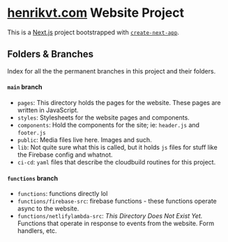 # [henrikvt.com](https://henrikvt.com) Website Project
This is a [Next.js](https://nextjs.org/) project bootstrapped with [`create-next-app`](https://github.com/vercel/next.js/tree/canary/packages/create-next-app).

## Folders & Branches
Index for all the the permanent branches in this project and their folders.
#### `main` branch
- `pages`: This directory holds the pages for the website. These pages are written in JavaScript.
- `styles`: Stylesheets for the website pages and components.
- `components`: Hold the components for the site; ie: `header.js` and `footer.js`
- `public`: Media files live here. Images and such.
- `lib`: Not quite sure what this is called, but it holds `js` files for stuff like the Firebase config and whatnot.
- `ci-cd`: `yaml` files that describe the cloudbuild routines for this project.

#### `functions` branch
- `functions`: functions directly lol
- `functions/firebase-src`: firebase functions - these functions operate async to the website.
- `functions/netlifylambda-src`: *This Directory Does Not Exist Yet.* Functions that operate in response to events from the website. Form handlers, etc.